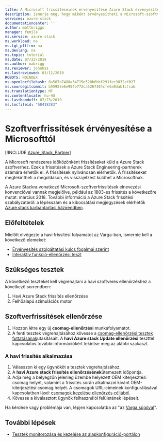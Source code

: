 ```yaml
---
title: A Microsoft frissítéseinek érvényesítése Azure Stack érvényesítés szolgáltatásként | Microsoft Docs
description: Ismerje meg, hogy miként érvényesítheti a Microsoft-szoftverfrissítéseket szolgáltatásként történő érvényesítéssel.
services: azure-stack
documentationcenter: ''
author: mattbriggs
manager: femila
ms.service: azure-stack
ms.workload: na
ms.tgt_pltfrm: na
ms.devlang: na
ms.topic: tutorial
ms.date: 07/23/2019
ms.author: mabrigg
ms.reviewer: johnhas
ms.lastreviewed: 03/11/2019
ROBOTS: NOINDEX
ms.openlocfilehash: 0a507b7488a34715e528b6bbf291fec9832ef027
ms.sourcegitcommit: b95983e6e954e772ca5267304cfe6a0dab1cfcab
ms.translationtype: MT
ms.contentlocale: hu-HU
ms.lasthandoff: 07/23/2019
ms.locfileid: "68418283"
---
```

# <a name="validate-software-updates-from-microsoft"></a>Szoftverfrissítések érvényesítése a Microsofttól

[!INCLUDE [Azure_Stack_Partner](./includes/azure-stack-partner-appliesto.md)]

A Microsoft rendszeres időközönként frissítéseket küld a Azure Stack szoftverhez. Ezek a frissítések a Azure Stack Engineering-partnerek számára érhetők el. A frissítések nyilvánosan elérhetők. A frissítéseket megtekintheti a megoldáson, és visszajelzést küldhet a Microsoftnak.

A Azure Stackra vonatkozó Microsoft-szoftverfrissítések elnevezési konvencióval vannak megjelölve, például az 1803-es frissítés a következőre mutat: március 2018. További információ a Azure Stack frissítési szabályzatáról: a lépésszám és a kibocsátási megjegyzések elérhetők [Azure stack karbantartási házirendben](../operator/azure-stack-servicing-policy.md).

## <a name="prerequisites"></a>Előfeltételek

Mielőtt elvégezte a havi frissítési folyamatot az Varga-ban, ismernie kell a következő elemeket:

- [Érvényesítés szolgáltatási kulcs fogalmai szerint](azure-stack-vaas-key-concepts.md)
- [Interaktív funkció-ellenőrzési teszt](azure-stack-vaas-interactive-feature-verification.md)

## <a name="required-tests"></a>Szükséges tesztek

A következő teszteket kell végrehajtani a havi szoftveres ellenőrzéshez a következő sorrendben:

1. Havi Azure Stack frissítés ellenőrzése
2. Felhőalapú szimulációs motor

## <a name="validating-software-updates"></a>Szoftverfrissítések ellenőrzése

1. Hozzon létre egy új **csomag-ellenőrzési** munkafolyamatot.
1. A fenti tesztek végrehajtásához kövesse a [csomag-ellenőrzési tesztek futtatásának](azure-stack-vaas-validate-oem-package.md#run-package-validation-tests)utasításait. A **havi Azure stack Update ellenőrzési** teszttel kapcsolatos további információkért tekintse meg az alábbi szakaszt.

### <a name="apply-the-monthly-update"></a>A havi frissítés alkalmazása

1. Válasszon ki egy ügynököt a tesztek végrehajtásához.
1. A **havi Azure stack frissítés ellenőrzésének**ütemezett időpontja.
1. Adja meg a bélyegzőn jelenleg üzembe helyezett OEM kiterjesztési csomag helyét, valamint a frissítés során alkalmazni kívánt OEM-kiterjesztési csomag helyét. A csomagok URL-címeinek konfigurálásával kapcsolatban lásd: [csomagok kezelése ellenőrzés céljából](azure-stack-vaas-validate-oem-package.md#managing-packages-for-validation).
1. Kövesse a kiválasztott ügynök felhasználói felületének lépéseit.

Ha kérdése vagy problémája van, lépjen kapcsolatba az "az [Varga súgóval](mailto:vaashelp@microsoft.com)".

## <a name="next-steps"></a>További lépések

- [Tesztek monitorozása és kezelése az alapkonfiguráció-portálon](azure-stack-vaas-monitor-test.md)